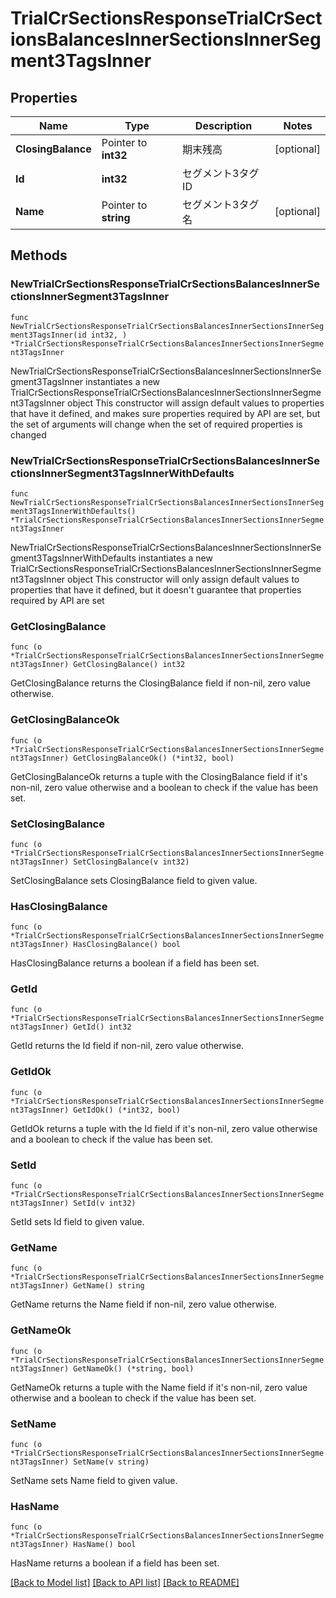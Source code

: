 # TrialCrSectionsResponseTrialCrSectionsBalancesInnerSectionsInnerSegment3TagsInner

## Properties

Name | Type | Description | Notes
------------ | ------------- | ------------- | -------------
**ClosingBalance** | Pointer to **int32** | 期末残高 | [optional] 
**Id** | **int32** | セグメント3タグID | 
**Name** | Pointer to **string** | セグメント3タグ名 | [optional] 

## Methods

### NewTrialCrSectionsResponseTrialCrSectionsBalancesInnerSectionsInnerSegment3TagsInner

`func NewTrialCrSectionsResponseTrialCrSectionsBalancesInnerSectionsInnerSegment3TagsInner(id int32, ) *TrialCrSectionsResponseTrialCrSectionsBalancesInnerSectionsInnerSegment3TagsInner`

NewTrialCrSectionsResponseTrialCrSectionsBalancesInnerSectionsInnerSegment3TagsInner instantiates a new TrialCrSectionsResponseTrialCrSectionsBalancesInnerSectionsInnerSegment3TagsInner object
This constructor will assign default values to properties that have it defined,
and makes sure properties required by API are set, but the set of arguments
will change when the set of required properties is changed

### NewTrialCrSectionsResponseTrialCrSectionsBalancesInnerSectionsInnerSegment3TagsInnerWithDefaults

`func NewTrialCrSectionsResponseTrialCrSectionsBalancesInnerSectionsInnerSegment3TagsInnerWithDefaults() *TrialCrSectionsResponseTrialCrSectionsBalancesInnerSectionsInnerSegment3TagsInner`

NewTrialCrSectionsResponseTrialCrSectionsBalancesInnerSectionsInnerSegment3TagsInnerWithDefaults instantiates a new TrialCrSectionsResponseTrialCrSectionsBalancesInnerSectionsInnerSegment3TagsInner object
This constructor will only assign default values to properties that have it defined,
but it doesn't guarantee that properties required by API are set

### GetClosingBalance

`func (o *TrialCrSectionsResponseTrialCrSectionsBalancesInnerSectionsInnerSegment3TagsInner) GetClosingBalance() int32`

GetClosingBalance returns the ClosingBalance field if non-nil, zero value otherwise.

### GetClosingBalanceOk

`func (o *TrialCrSectionsResponseTrialCrSectionsBalancesInnerSectionsInnerSegment3TagsInner) GetClosingBalanceOk() (*int32, bool)`

GetClosingBalanceOk returns a tuple with the ClosingBalance field if it's non-nil, zero value otherwise
and a boolean to check if the value has been set.

### SetClosingBalance

`func (o *TrialCrSectionsResponseTrialCrSectionsBalancesInnerSectionsInnerSegment3TagsInner) SetClosingBalance(v int32)`

SetClosingBalance sets ClosingBalance field to given value.

### HasClosingBalance

`func (o *TrialCrSectionsResponseTrialCrSectionsBalancesInnerSectionsInnerSegment3TagsInner) HasClosingBalance() bool`

HasClosingBalance returns a boolean if a field has been set.

### GetId

`func (o *TrialCrSectionsResponseTrialCrSectionsBalancesInnerSectionsInnerSegment3TagsInner) GetId() int32`

GetId returns the Id field if non-nil, zero value otherwise.

### GetIdOk

`func (o *TrialCrSectionsResponseTrialCrSectionsBalancesInnerSectionsInnerSegment3TagsInner) GetIdOk() (*int32, bool)`

GetIdOk returns a tuple with the Id field if it's non-nil, zero value otherwise
and a boolean to check if the value has been set.

### SetId

`func (o *TrialCrSectionsResponseTrialCrSectionsBalancesInnerSectionsInnerSegment3TagsInner) SetId(v int32)`

SetId sets Id field to given value.


### GetName

`func (o *TrialCrSectionsResponseTrialCrSectionsBalancesInnerSectionsInnerSegment3TagsInner) GetName() string`

GetName returns the Name field if non-nil, zero value otherwise.

### GetNameOk

`func (o *TrialCrSectionsResponseTrialCrSectionsBalancesInnerSectionsInnerSegment3TagsInner) GetNameOk() (*string, bool)`

GetNameOk returns a tuple with the Name field if it's non-nil, zero value otherwise
and a boolean to check if the value has been set.

### SetName

`func (o *TrialCrSectionsResponseTrialCrSectionsBalancesInnerSectionsInnerSegment3TagsInner) SetName(v string)`

SetName sets Name field to given value.

### HasName

`func (o *TrialCrSectionsResponseTrialCrSectionsBalancesInnerSectionsInnerSegment3TagsInner) HasName() bool`

HasName returns a boolean if a field has been set.


[[Back to Model list]](../README.md#documentation-for-models) [[Back to API list]](../README.md#documentation-for-api-endpoints) [[Back to README]](../README.md)


